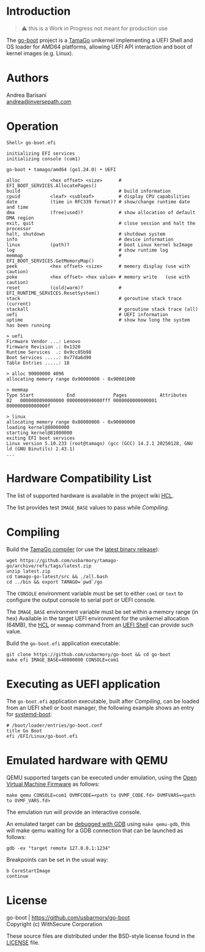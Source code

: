 Introduction
============

> :warning: this is a Work in Progress not meant for production use

The [go-boot](https://github.com/usbarmory/go-boot) project is a
[TamaGo](https://github.com/usbarmory/tamago) unikernel implementing a UEFI
Shell and OS loader for AMD64 platforms, allowing UEFI API interaction and boot
of kernel images (e.g. Linux).

Authors
=======

Andrea Barisani  
andrea@inversepath.com  

Operation
=========

```
Shell> go-boot.efi

initializing EFI services
initializing console (com1)

go-boot • tamago/amd64 (go1.24.0) • UEFI

alloc           <hex offset> <size>      # EFI_BOOT_SERVICES.AllocatePages()
build                                    # build information
cpuid           <leaf> <subleaf>         # display CPU capabilities
date            (time in RFC339 format)? # show/change runtime date and time
dma             (free|used)?             # show allocation of default DMA region
exit, quit                               # close session and halt the processor
halt, shutdown                           # shutdown system
info                                     # device information
linux           (path)?                  # boot Linux kernel bzImage
log                                      # show runtime log
memmap                                   # EFI_BOOT_SERVICES.GetMemoryMap()
peek            <hex offset> <size>      # memory display (use with caution)
poke            <hex offset> <hex value> # memory write   (use with caution)
reset           (cold|warm)?             # EFI_RUNTIME_SERVICES.ResetSystem()
stack                                    # goroutine stack trace (current)
stackall                                 # goroutine stack trace (all)
uefi                                     # UEFI information
uptime                                   # show how long the system has been running

> uefi
Firmware Vendor ...: Lenovo
Firmware Revision .: 0x1320
Runtime Services  .: 0x9cc85b98
Boot Services .....: 0x77da6d90
Table Entries .....: 18

> alloc 90000000 4096
allocating memory range 0x90000000 - 0x90001000

> memmap
Type Start            End              Pages            Attributes
02   0000000090000000 0000000090000fff 0000000000000001 000000000000000f

> linux
allocating memory range 0x80000000 - 0x90000000
loading kernel@80000000
starting kernel@81000000
exiting EFI boot services
Linux version 5.10.233 (root@tamago) (gcc (GCC) 14.2.1 20250128, GNU ld (GNU Binutils) 2.43.1)
...
```

Hardware Compatibility List
===========================

The list of supported hardware is available in the
project wiki [HCL](https://github.com/usbarmory/go-boot/wiki#hardware-compatibility-list).

The list provides test `IMAGE_BASE` values to pass while _Compiling_.

Compiling
=========

Build the [TamaGo compiler](https://github.com/usbarmory/tamago-go)
(or use the [latest binary release](https://github.com/usbarmory/tamago-go/releases/latest)):

```
wget https://github.com/usbarmory/tamago-go/archive/refs/tags/latest.zip
unzip latest.zip
cd tamago-go-latest/src && ./all.bash
cd ../bin && export TAMAGO=`pwd`/go
```

The `CONSOLE` environment variable must be set to either `com1` or `text` to
configure the output console to serial port or UEFI console.

The `IMAGE_BASE` environment variable must be set within a memory range (in
hex) Available in the target UEFI environment for the unikernel allocation
(64MB), the [HCL](https://github.com/usbarmory/go-boot/wiki#hardware-compatibility-list)
or `memmap` command from an [UEFI Shell](https://github.com/pbatard/UEFI-Shell)
can provide such value.

Build the `go-boot.efi` application executable:

```
git clone https://github.com/usbarmory/go-boot && cd go-boot
make efi IMAGE_BASE=40000000 CONSOLE=com1
```

Executing as UEFI application
=============================

The `go-boot.efi` application executable, built after _Compiling_, can be
loaded from an UEFI shell or boot manager, the following example shows an
entry for [systemd-boot](https://www.freedesktop.org/wiki/Software/systemd/systemd-boot/):

```
# /boot/loader/entries/go-boot.conf
title Go Boot
efi /EFI/Linux/go-boot.efi
```

Emulated hardware with QEMU
===========================

QEMU supported targets can be executed under emulation, using the
[Open Virtual Machine Firmware](https://github.com/tianocore/tianocore.github.io/wiki/OVMF)
as follows:

```
make qemu CONSOLE=com1 OVMFCODE=<path to OVMF_CODE.fd> OVMFVARS=<path to OVMF_VARS.fd>
```

The emulation run will provide an interactive console.

An emulated target can be [debugged with GDB](https://retrage.github.io/2019/12/05/debugging-ovmf-en.html/)
using `make qemu-gdb`, this will make qemu waiting for a GDB connection that
can be launched as follows:

```
gdb -ex "target remote 127.0.0.1:1234"
```

Breakpoints can be set in the usual way:

```
b CoreStartImage
continue
```

License
=======

go-boot | https://github.com/usbarmory/go-boot  
Copyright (c) WithSecure Corporation

These source files are distributed under the BSD-style license found in the
[LICENSE](https://github.com/usbarmory/go-boot/blob/master/LICENSE) file.
